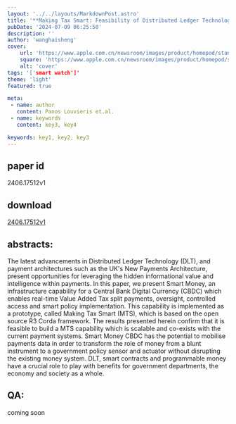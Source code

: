 ```yaml
---
layout: '../../layouts/MarkdownPost.astro'
title: '**Making Tax Smart: Feasibility of Distributed Ledger Technology for building tax compliance functionality to Central Bank Digital Currency**'
pubDate: '2024-07-09 06:25:50'
description: ''
author: 'wanghaisheng'
cover:
    url: 'https://www.apple.com.cn/newsroom/images/product/homepod/standard/Apple-HomePod-hero-230118_big.jpg.large_2x.jpg'
    square: 'https://www.apple.com.cn/newsroom/images/product/homepod/standard/Apple-HomePod-hero-230118_big.jpg.large_2x.jpg'
    alt: 'cover'
tags: '['smart watch']' 
theme: 'light'
featured: true

meta:
 - name: author
   content: Panos Louvieris et.al.
 - name: keywords
   content: key3, key4

keywords: key1, key2, key3
---
```


## paper id
2406.17512v1
## download
[2406.17512v1](http://arxiv.org/abs/2406.17512v1)
## abstracts:
The latest advancements in Distributed Ledger Technology (DLT), and payment architectures such as the UK's New Payments Architecture, present opportunities for leveraging the hidden informational value and intelligence within payments. In this paper, we present Smart Money, an infrastructure capability for a Central Bank Digital Currency (CBDC) which enables real-time Value Added Tax split payments, oversight, controlled access and smart policy implementation. This capability is implemented as a prototype, called Making Tax Smart (MTS), which is based on the open source R3 Corda framework. The results presented herein confirm that it is feasible to build a MTS capability which is scalable and co-exists with the current payment systems. Smart Money CBDC has the potential to mobilise payments data in order to transform the role of money from a blunt instrument to a government policy sensor and actuator without disrupting the existing money system. DLT, smart contracts and programmable money have a crucial role to play with benefits for government departments, the economy and society as a whole.
## QA:
coming soon
